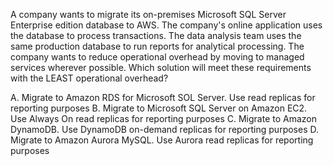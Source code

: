 A company wants to migrate its on-premises Microsoft SQL Server Enterprise edition database to AWS. The company's online application uses the database to process transactions. The data analysis team uses the same production database to run reports for analytical processing. The company wants to reduce operational overhead by moving to managed services wherever possible. Which solution will meet these requirements with the LEAST operational overhead? 

A. Migrate to Amazon RDS for Microsoft SOL Server. Use read replicas for reporting purposes 
B. Migrate to Microsoft SQL Server on Amazon EC2. Use Always On read replicas for reporting purposes 
C. Migrate to Amazon DynamoDB. Use DynamoDB on-demand replicas for reporting purposes 
D. Migrate to Amazon Aurora MySQL. Use Aurora read replicas for reporting purposes